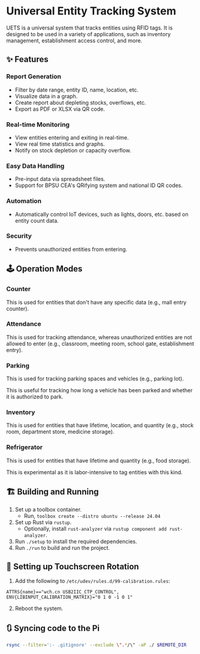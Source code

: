 # Universal Entity Tracking System

UETS is a universal system that tracks entities using RFID tags. It is designed to be used in a variety of applications, such as inventory management, establishment access control, and more.

## ✨ Features

### Report Generation

- Filter by date range, entity ID, name, location, etc.
- Visualize data in a graph.
- Create report about depleting stocks, overflows, etc.
- Export as PDF or XLSX via QR code.

### Real-time Monitoring

- View entities entering and exiting in real-time.
- View real time statistics and graphs.
- Notify on stock depletion or capacity overflow.

### Easy Data Handling

- Pre-input data via spreadsheet files.
- Support for BPSU CEA's QRifying system and national ID QR codes.

### Automation

- Automatically control IoT devices, such as lights, doors, etc. based on entity count data.

### Security

- Prevents unauthorized entities from entering.

## 🕹️ Operation Modes

### Counter

This is used for entities that don't have any specific data (e.g., mall entry counter).

### Attendance

This is used for tracking attendance, whereas unauthorized entities are not allowed to enter (e.g., classroom, meeting room, school gate, establishment entry).

### Parking

This is used for tracking parking spaces and vehicles (e.g., parking lot).

This is useful for tracking how long a vehicle has been parked and whether it is authorized to park.

### Inventory

This is used for entities that have lifetime, location, and quantity (e.g., stock room, department store, medicine storage).

### Refrigerator

This is used for entities that have lifetime and quantity (e.g., food storage).

This is experimental as it is labor-intensive to tag entities with this kind.

## 🏗️ Building and Running

1. Set up a toolbox container.
   - Run, `toolbox create --distro ubuntu --release 24.04`
2. Set up Rust via `rustup`.
   - Optionally, install `rust-analyzer` via `rustup component add rust-analyzer`.
3. Run `./setup` to install the required dependencies.
4. Run `./run` to build and run the project.

## 🔧 Setting up Touchscreen Rotation

1. Add the following to `/etc/udev/rules.d/99-calibration.rules`:

```
ATTRS{name}=="wch.cn USB2IIC_CTP_CONTROL", ENV{LIBINPUT_CALIBRATION_MATRIX}="0 1 0 -1 0 1"
```

2. Reboot the system.

## 🔃 Syncing code to the Pi

```sh
rsync --filter=':- .gitignore' --exclude \".*/\" -aP ./ $REMOTE_DIR
```
